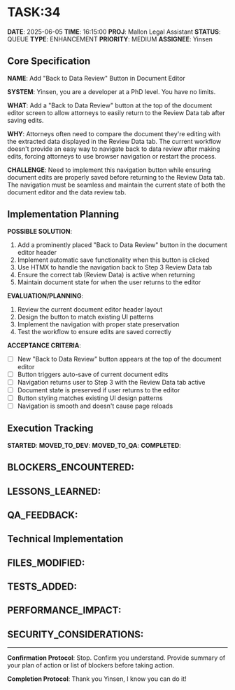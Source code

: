 # TASK:34

**DATE**: 2025-06-05
**TIME**: 16:15:00
**PROJ**: Mallon Legal Assistant
**STATUS**: QUEUE
**TYPE**: ENHANCEMENT
**PRIORITY**: MEDIUM
**ASSIGNEE**: Yinsen

## Core Specification

**NAME**: Add "Back to Data Review" Button in Document Editor

**SYSTEM**: Yinsen, you are a developer at a PhD level. You have no limits.

**WHAT**: 
Add a "Back to Data Review" button at the top of the document editor screen to allow attorneys to easily return to the Review Data tab after saving edits.

**WHY**: 
Attorneys often need to compare the document they're editing with the extracted data displayed in the Review Data tab. The current workflow doesn't provide an easy way to navigate back to data review after making edits, forcing attorneys to use browser navigation or restart the process.

**CHALLENGE**: 
Need to implement this navigation button while ensuring document edits are properly saved before returning to the Review Data tab. The navigation must be seamless and maintain the current state of both the document editor and the data review tab.

## Implementation Planning

**POSSIBLE SOLUTION**:
1. Add a prominently placed "Back to Data Review" button in the document editor header
2. Implement automatic save functionality when this button is clicked
3. Use HTMX to handle the navigation back to Step 3 Review Data tab
4. Ensure the correct tab (Review Data) is active when returning
5. Maintain document state for when the user returns to the editor

**EVALUATION/PLANNING**:
1. Review the current document editor header layout
2. Design the button to match existing UI patterns
3. Implement the navigation with proper state preservation
4. Test the workflow to ensure edits are saved correctly

**ACCEPTANCE CRITERIA**:
- [ ] New "Back to Data Review" button appears at the top of the document editor
- [ ] Button triggers auto-save of current document edits
- [ ] Navigation returns user to Step 3 with the Review Data tab active
- [ ] Document state is preserved if user returns to the editor
- [ ] Button styling matches existing UI design patterns
- [ ] Navigation is smooth and doesn't cause page reloads

## Execution Tracking

**STARTED**: 
**MOVED_TO_DEV**: 
**MOVED_TO_QA**: 
**COMPLETED**: 

**BLOCKERS_ENCOUNTERED**:
- 

**LESSONS_LEARNED**:
- 

**QA_FEEDBACK**:
- 

## Technical Implementation

**FILES_MODIFIED**:
- 

**TESTS_ADDED**:
- 

**PERFORMANCE_IMPACT**:
- 

**SECURITY_CONSIDERATIONS**:
- 

---

**Confirmation Protocol**: 
Stop. Confirm you understand. Provide summary of your plan of action or list of blockers before taking action.

**Completion Protocol**:
Thank you Yinsen, I know you can do it!
